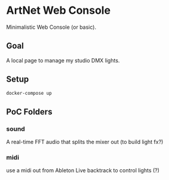 # ArtNet Web Console

Minimalistic Web Console (or basic). 

## Goal

A local page to manage my studio DMX lights.


## Setup

```bash
docker-compose up
```

## PoC Folders

### sound

A real-time FFT audio that splits the mixer out (to build light fx?)

### midi

use a midi out from Ableton Live backtrack to control lights (?)